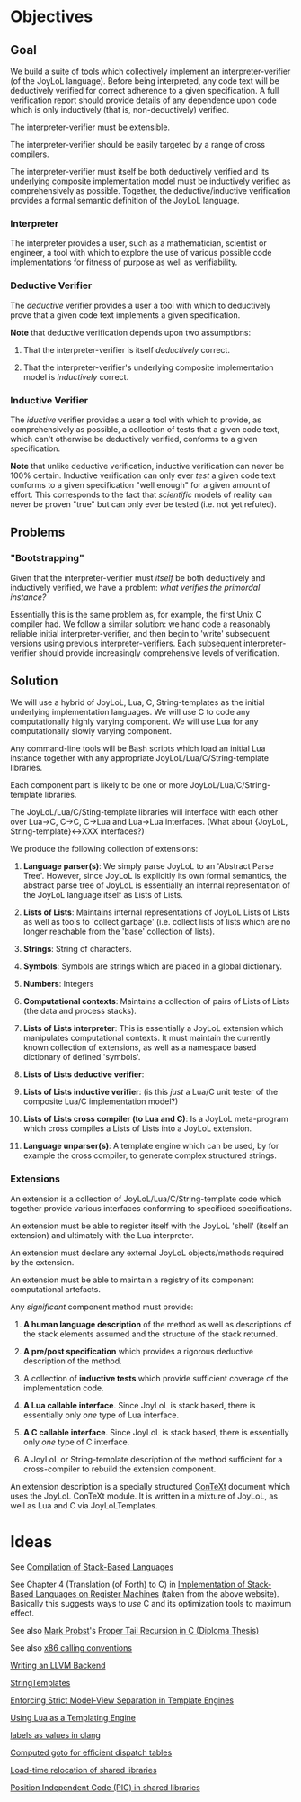 # Objectives

## Goal 

We build a suite of tools which collectively implement an 
interpreter-verifier (of the JoyLoL language). Before being interpreted, 
any code text will be deductively verified for correct adherence to a 
given specification. A full verification report should provide details of 
any dependence upon code which is only inductively (that is, 
non-deductively) verified. 

The interpreter-verifier must be extensible.

The interpreter-verifier should be easily targeted by a range of cross 
compilers. 

The interpreter-verifier must itself be both deductively verified and its 
underlying composite implementation model must be inductively verified as 
comprehensively as possible. Together, the deductive/inductive 
verification provides a formal semantic definition of the JoyLoL language. 

### Interpreter

The interpreter provides a user, such as a mathematician, scientist or 
engineer, a tool with which to explore the use of various possible code 
implementations for fitness of purpose as well as verifiability. 

### Deductive Verifier

The *deductive* verifier provides a user a tool with which to deductively 
prove that a given code text implements a given specification.

**Note** that deductive verification depends upon two assumptions:

1. That the interpreter-verifier is itself *deductively* correct. 

2. That the interpreter-verifier's underlying composite implementation 
model is *inductively* correct. 

### Inductive Verifier

The *iductive* verifier provides a user a tool with which to provide, as 
comprehensively as possible, a collection of tests that a given code text, 
which can't otherwise be deductively verified, conforms to a given 
specification. 

**Note** that unlike deductive verification, inductive verification can never 
be 100% certain. Inductive verification can only ever *test* a given code 
text conforms to a given specification "well enough" for a given amount of 
effort. This corresponds to the fact that *scientific* models of reality 
can never be proven "true" but can only ever be tested (i.e. not yet 
refuted). 

## Problems

### "Bootstrapping"

Given that the interpreter-verifier must *itself* be both deductively and 
inductively verified, we have a problem: *what verifies the primordal 
instance?* 

Essentially this is the same problem as, for example, the first Unix C 
compiler had. We follow a similar solution: we hand code a reasonably 
reliable initial interpreter-verifier, and then begin to 'write' 
subsequent versions using previous interpreter-verifiers. Each subsequent 
interpreter-verifier should provide increasingly comprehensive levels of 
verification. 

## Solution 

We will use a hybrid of JoyLoL, Lua, C, String-templates as the initial 
underlying implementation languages. We will use C to code any 
computationally highly varying component. We will use Lua for any 
computationally slowly varying component. 

Any command-line tools will be Bash scripts which load an initial Lua 
instance together with any appropriate JoyLoL/Lua/C/String-template 
libraries. 

Each component part is likely to be one or more 
JoyLoL/Lua/C/String-template libraries. 

The JoyLoL/Lua/C/Sting-template libraries will interface with each other 
over Lua->C, C->C, C->Lua and Lua->Lua interfaces. (What about 
{JoyLoL, String-template}<->XXX interfaces?) 

We produce the following collection of extensions: 

1. **Language parser(s)**: We simply parse JoyLoL to an 'Abstract Parse 
Tree'. However, since JoyLoL is explicitly its own formal semantics, the 
abstract parse tree of JoyLoL is essentially an internal representation of 
the JoyLoL language itself as Lists of Lists. 

2. **Lists of Lists**: Maintains internal representations of JoyLoL Lists 
of Lists as well as tools to 'collect garbage' (i.e. collect lists of 
lists which are no longer reachable from the 'base' collection of lists). 

3. **Strings**: String of characters.

4. **Symbols**: Symbols are strings which are placed in a global dictionary.

5. **Numbers**: Integers

6. **Computational contexts**: Maintains a collection of pairs of Lists of 
Lists (the data and process stacks). 

7. **Lists of Lists interpreter**: This is essentially a JoyLoL extension 
which manipulates computational contexts. It must maintain the currently 
known collection of extensions, as well as a namespace based dictionary of 
defined 'symbols'. 

8. **Lists of Lists deductive verifier**: 

9. **Lists of Lists inductive verifier**: (is this *just* a Lua/C unit 
tester of the composite Lua/C implementation model?) 

10. **Lists of Lists cross compiler (to Lua and C)**: Is a JoyLoL 
meta-program which cross compiles a Lists of Lists into a JoyLoL 
extension. 

11. **Language unparser(s)**: A template engine which can be used, by for 
example the cross compiler, to generate complex structured strings. 

### Extensions 

An extension is a collection of JoyLoL/Lua/C/String-template code which 
together provide various interfaces conforming to specificed 
specifications. 

An extension must be able to register itself with the JoyLoL 'shell' 
(itself an extension) and ultimately with the Lua interpreter. 

An extension must declare any external JoyLoL objects/methods required by 
the extension. 

An extension must be able to maintain a registry of its component 
computational artefacts. 

Any *significant* component method must provide:

1. **A human language description** of the method as well as descriptions 
of the stack elements assumed and the structure of the stack returned. 

3. **A pre/post specification** which provides a rigorous deductive 
description of the method. 

4. A collection of **inductive tests** which provide sufficient coverage 
of the implementation code. 

1. **A Lua callable interface**. Since JoyLoL is stack based, there is 
essentially only *one* type of Lua interface. 

2. **A C callable interface**. Since JoyLoL is stack based, there is 
essentially only *one* type of C interface. 

5. A JoyLoL or String-template description of the method sufficient for a 
cross-compiler to rebuild the extension component. 

An extension description is a specially structured [ConTeXt]() document 
which uses the JoyLoL ConTeXt module. It is written in a mixture of 
JoyLoL, as well as Lua and C via JoyLoLTemplates. 

# Ideas

See [Compilation of Stack-Based 
Languages](http://www.complang.tuwien.ac.at/projects/rafts.html) 

See Chapter 4 (Translation (of Forth) to C) in [Implementation of 
Stack-Based Languages on Register 
Machines](http://www.complang.tuwien.ac.at/papers/ertl96diss.ps.gz) 
(taken from the above website). Basically this suggests ways to *use* C 
and its optimization tools to maximum effect.

See also [Mark Probst](http://www.complang.tuwien.ac.at/schani/)'s 
[Proper Tail Recursion in C (Diploma 
Thesis)](http://www.complang.tuwien.ac.at/schani/diplarb.ps)

See also [x86 calling 
conventions](https://en.wikipedia.org/wiki/X86_calling_conventions)

[Writing an LLVM Backend](http://llvm.org/docs/WritingAnLLVMBackend.html) 

[StringTemplates](http://www.stringtemplate.org/) 

[Enforcing Strict Model-View Separation in Template 
Engines](http://www.cs.usfca.edu/~parrt/papers/mvc.templates.pdf) 

[Using Lua as a Templating 
Engine](https://john.nachtimwald.com/2014/08/06/using-lua-as-a-templating-engine/) 

[labels as values in 
clang](http://stackoverflow.com/questions/36983970/labels-as-values-in-clang) 

[Computed goto for efficient dispatch 
tables](http://eli.thegreenplace.net/2012/07/12/computed-goto-for-efficient-dispatch-tables)

[Load-time relocation of shared 
libraries](http://eli.thegreenplace.net/2011/08/25/load-time-relocation-of-shared-libraries)

[Position Independent Code (PIC) in shared 
libraries](http://eli.thegreenplace.net/2011/11/03/position-independent-code-pic-in-shared-libraries)

